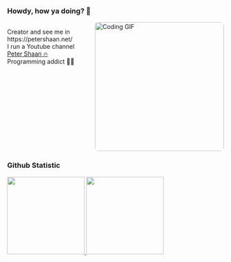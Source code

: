 <h3>Howdy, how ya doing? 🙌</h3>
<div style="display: flex; align-items: flex-start; justify-content: space-between;">
  <ul style="list-style: none; padding-left: 0;">
	<li>Creator and see me in https://petershaan.net/</li>
	<li>I run a Youtube channel <a href="https://www.youtube.com/@petershaan_">Peter Shaan 🔥</a></li>
	<li>Programming addict 👨‍💻</li>
</ul>
  <img src="https://media.giphy.com/media/v1.Y2lkPTc5MGI3NjExcHM3b2QyNDMxdWFkamx0eXJta2VmNnU3dWRscmYzd216cGRrdWR6aSZlcD12MV9naWZzX3NlYXJjaCZjdD1n/Ws6T5PN7wHv3cY8xy8/giphy.gif"
       alt="Coding GIF"
       width="300"
       style="margin-left: 20px; border-radius: 8px;" />
</div>

### Github Statistic
<p align="left">
<a href="https://github.com/petershaan12">
  <img height="180em" src="https://github-readme-stats-eight-theta.vercel.app/api?username=petershaan12&show_icons=true&theme=algolia&include_all_commits=true&count_private=true"/>
  <img height="180em" src="https://github-readme-stats-eight-theta.vercel.app/api/top-langs/?username=petershaan12&layout=compact&langs_count=8&theme=algolia"/>
</a>
</p>


<!--
**developedbyed/developedbyed** is a ✨ _special_ ✨ repository because its `README.md` (this file) appears on your GitHub profile.

Here are some ideas to get you started:

- 🔭 I’m currently working on ...
- 🌱 I’m currently learning ...
- 👯 I’m looking to collaborate on ...
- 🤔 I’m looking for help with ...
- 💬 Ask me about ...
- 📫 How to reach me: ...
- 😄 Pronouns: ...
- ⚡ Fun fact: ...
-->

